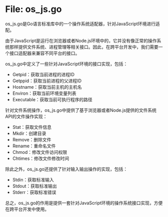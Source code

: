 # File: os_js.go

os_js.go是Go语言标准库中的一个操作系统适配器，针对JavaScript环境进行适配。

由于JavaScript是运行在浏览器或者Node.js环境中的，它并没有像正常的操作系统那样提供文件系统、进程管理等相关接口。因此，在跨平台开发中，我们需要一个接口适配器来兼容不同平台的接口。

os_js.go中定义了一些针对JavaScript环境的接口实现，包括：

- Getpid：获取当前进程的进程ID
- Getppid：获取当前进程的父进程ID
- Hostname：获取当前主机的主机名
- Environ：获取当前环境变量列表
- Executable：获取当前可执行程序的路径

针对文件系统操作，os_js.go中提供了基于浏览器或者Node.js提供的文件系统API的文件操作实现：

- Stat：获取文件信息
- Mkdir：创建目录
- Remove：删除文件
- Rename：重命名文件
- Chmod：修改文件访问权限
- Chtimes：修改文件修改时间

除此之外，os_js.go还提供了针对输入输出操作的实现，包括：

- Stdin：获取标准输入
- Stdout：获取标准输出
- Stderr：获取标准错误

总之，os_js.go的作用是提供一套针对JavaScript环境的操作系统接口实现，方便在跨平台开发中使用。

